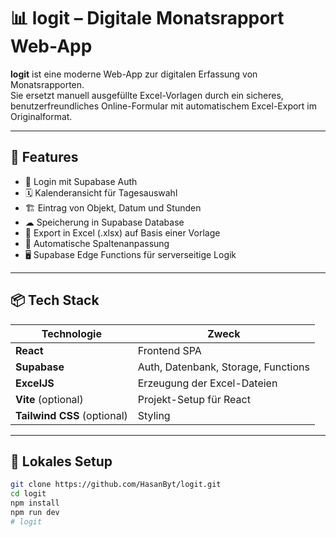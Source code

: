# 📊 logit – Digitale Monatsrapport Web-App

**logit** ist eine moderne Web-App zur digitalen Erfassung von Monatsrapporten.  
Sie ersetzt manuell ausgefüllte Excel-Vorlagen durch ein sicheres, benutzerfreundliches Online-Formular mit automatischem Excel-Export im Originalformat.

---

## 🚀 Features

- 🔐 Login mit Supabase Auth
- 🗓 Kalenderansicht für Tagesauswahl
- 🏗 Eintrag von Objekt, Datum und Stunden
- ☁ Speicherung in Supabase Database
- 📁 Export in Excel (.xlsx) auf Basis einer Vorlage
- 📐 Automatische Spaltenanpassung
- 🖥 Supabase Edge Functions für serverseitige Logik

---

## 📦 Tech Stack

| Technologie | Zweck |
|-------------|-------|
| **React**   | Frontend SPA |
| **Supabase** | Auth, Datenbank, Storage, Functions |
| **ExcelJS** | Erzeugung der Excel-Dateien |
| **Vite** (optional) | Projekt-Setup für React |
| **Tailwind CSS** (optional) | Styling |

---

## 🧪 Lokales Setup

```bash
git clone https://github.com/HasanByt/logit.git
cd logit
npm install
npm run dev
#   l o g i t  
 